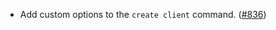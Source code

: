 - Add custom options to the `create client` command.
  ([#836](https://github.com/informalsystems/ibc-rs/issues/836))
